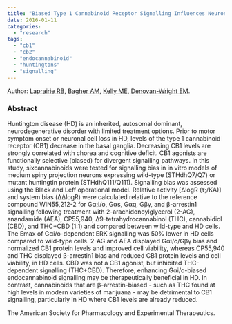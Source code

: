 ```yaml
---
title: "Biased Type 1 Cannabinoid Receptor Signalling Influences Neuronal Viability in a Cell Culture Model of Huntington Disease."
date: 2016-01-11
categories: 
  - "research"
tags: 
  - "cb1"
  - "cb2"
  - "endocannabinoid"
  - "huntingtons"
  - "signalling"
---
```


Author: [Laprairie RB](http://www.ncbi.nlm.nih.gov/pubmed/?term=Laprairie%20RB%5BAuthor%5D&cauthor=true&cauthor_uid=26700564), [Bagher AM](http://www.ncbi.nlm.nih.gov/pubmed/?term=Bagher%20AM%5BAuthor%5D&cauthor=true&cauthor_uid=26700564), [Kelly ME](http://www.ncbi.nlm.nih.gov/pubmed/?term=Kelly%20ME%5BAuthor%5D&cauthor=true&cauthor_uid=26700564), [Denovan-Wright EM](http://www.ncbi.nlm.nih.gov/pubmed/?term=Denovan-Wright%20EM%5BAuthor%5D&cauthor=true&cauthor_uid=26700564).

### Abstract

Huntington disease (HD) is an inherited, autosomal dominant, neurodegenerative disorder with limited treatment options. Prior to motor symptom onset or neuronal cell loss in HD, levels of the type 1 cannabinoid receptor (CB1) decrease in the basal ganglia. Decreasing CB1 levels are strongly correlated with chorea and cognitive deficit. CB1 agonists are functionally selective (biased) for divergent signalling pathways. In this study, sixcannabinoids were tested for signalling bias in in vitro models of medium spiny projection neurons expressing wild-type (STHdhQ7/Q7) or mutant huntingtin protein (STHdhQ111/Q111). Signalling bias was assessed using the Black and Leff operational model. Relative activity \[ΔlogR (τ;/KA)\] and system bias (ΔΔlogR) were calculated relative to the reference compound WIN55,212-2 for Gα;i/o, Gαs, Gαq, Gβγ, and β-arrestin1 signalling following treatment with 2-arachidonoylglycerol (2-AG), anandamide (AEA), CP55,940, Δ9\-tetrahydrocannabinol (THC), cannabidiol (CBD), and THC+CBD (1:1) and compared between wild-type and HD cells. The Emax of Gαi/o\-dependent ERK signalling was 50% lower in HD cells compared to wild-type cells. 2-AG and AEA displayed Gαi/o/Gβγ bias and normalized CB1 protein levels and improved cell viability, whereas CP55,940 and THC displayed β-arrestin1 bias and reduced CB1 protein levels and cell viability, in HD cells. CBD was not a CB1 agonist, but inhibited THC-dependent signalling (THC+CBD). Therefore, enhancing Gαi/o\-biased endocannabinoid signalling may be therapeutically beneficial in HD. In contrast, cannabinoids that are β-arrestin-biased - such as THC found at high levels in modern varieties of marijuana - may be detrimental to CB1 signalling, particularly in HD where CB1 levels are already reduced.

The American Society for Pharmacology and Experimental Therapeutics.
